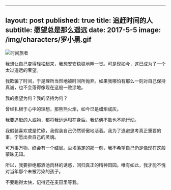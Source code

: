 
---
layout: post
published: true
title: 追赶时间的人
subtitle: 愿望总是那么遥远
date: 2017-5-5
image: /img/characters/罗小黑.gif
---
![时间旅者](https://encrypted-tbn2.gstatic.com/images?q=tbn:ANd9GcRcLdKNm-TctwBylO8D4QT7lWiSHmtbByp8xOQIj8em9kIkofZlNw)

我想让自己变得轻松起来，我想安安稳稳地睡一觉。可是现如今，这已成为了一个太过遥远的奢望。

我欺骗了时间，于是理所当然地被时间所抛弃。如果我哪怕有那么一刻对自己保持真诚，也不会落得像现在这般一败涂地。

我的愿望为何？我的坚持为何？

曾经扎根于心中的理想，那熊熊火炬，如今已是蜡炬成灰。

我要追赶的人或物，都将我远远甩在身后。我仿佛不敢也不能行动。

我假装喜欢或是忙碌，我假装自己仍然骄傲地活着。我为了逃避思考真正重要的事，宁愿出卖自己的灵魂。

可万事万物，终会有一个结局。尘埃落定的那一刻，我不希望自己仍是像现在这般蒙昧无知。

所以，我要拒绝那酒池肉林的诱惑，回归真正的精神田园。唯有如此，我才能不愧对当年那个未被污染的孩子。

不要跑得太快，记得还在麦田里等我。
